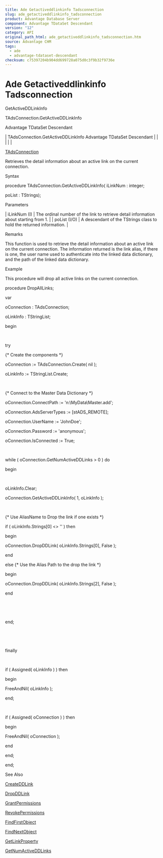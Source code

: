 ```yaml
---
title: Ade Getactiveddlinkinfo Tadsconnection
slug: ade_getactiveddlinkinfo_tadsconnection
product: Advantage Database Server
component: Advantage TDataSet Descendant
version: "12"
category: API
original_path_html: ade_getactiveddlinkinfo_tadsconnection.htm
source: Advantage CHM
tags:
  - ade
  - advantage-tdataset-descendant
checksum: c75397204b904dd699728a075d0c3f9b32f9736e
---
```


# Ade Getactiveddlinkinfo Tadsconnection

GetActiveDDLinkInfo

TAdsConnection.GetActiveDDLinkInfo

Advantage TDataSet Descendant

| TAdsConnection.GetActiveDDLinkInfo  Advantage TDataSet Descendant |  |  |  |  |

[TAdsConnection](ade_tadsconnection_7.md)

Retrieves the detail information about an active link on the current connection.

Syntax

procedure TAdsConnection.GetActiveDDLinkInfo( iLinkNum : integer;

poList : TStrings);

Parameters

| iLinkNum (I) | The ordinal number of the link to retrieve detail information about starting from 1. |
| poList (I/O) | A descendant of the TStrings class to hold the returned information. |

Remarks

This function is used to retrieve the detail information about an active link on the current connection. The information returned is the link alias, if there is one, the user name used to authenticate into the linked data dictionary, and the path of the linked data dictionary.

Example

This procedure will drop all active links on the current connection.

procedure DropAllLinks;

var

oConnection : TAdsConnection;

oLinkInfo : TStringList;

begin

 

try

{\* Create the components \*}

oConnection := TAdsConnection.Create( nil );

oLinkInfo := TStringList.Create;

 

{\* Connect to the Master Data Dictionary \*}

oConnection.ConnectPath := 'n:\MyData\Master.add';

oConnection.AdsServerTypes := [stADS\_REMOTE];

oConnection.UserName := 'JohnDoe';

oConnection.Password := 'anonymous';

oConnection.IsConnected := True;

 

while ( oConnection.GetNumActiveDDLinks > 0 ) do

begin

 

oLinkInfo.Clear;

oConnection.GetActiveDDLinkInfo( 1, oLinkInfo );

 

{\* Use AliasName to Drop the link if one exists \*}

if ( oLinkInfo.Strings[0] <> '' ) then

begin

oConnection.DropDDLink( oLinkInfo.Strings[0], False );

end

else {\* Use the Alias Path to the drop the link \*}

begin

oConnection.DropDDLink( oLinkInfo.Strings[2], False );

end

 

 

end;

 

 

finally

 

if ( Assigned( oLinkInfo ) ) then

begin

FreeAndNil( oLinkInfo );

end;

 

if ( Assigned( oConnection ) ) then

begin

FreeAndNil( oConnection );

end

end;

end;

See Also

[CreateDDLink](ade_createddlink_tadsconnection.md)

[DropDDLink](ade_dropddlink_tadsconnection.md)

[GrantPermissions](ade_grantpermissions_tadsdictionary.md)

[RevokePermissions](ade_revokepermissions_tadsdictionary.md)

[FindFirstObject](ade_findfirstobject.md)

[FindNextObject](ade_findnextobject.md)

[GetLinkProperty](ade_getlinkproperty_tadsdictionary.md)

[GetNumActiveDDLinks](ade_getnumactiveddlinks_tadsconnection.md)
